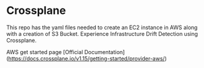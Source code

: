 # Crossplane

This repo has the yaml files needed to create an EC2 instance in AWS along with a creation of S3 Bucket. Experience Infrastructure Drift Detection using Crossplane.

AWS get started page [Official Documentation] (https://docs.crossplane.io/v1.15/getting-started/provider-aws/)